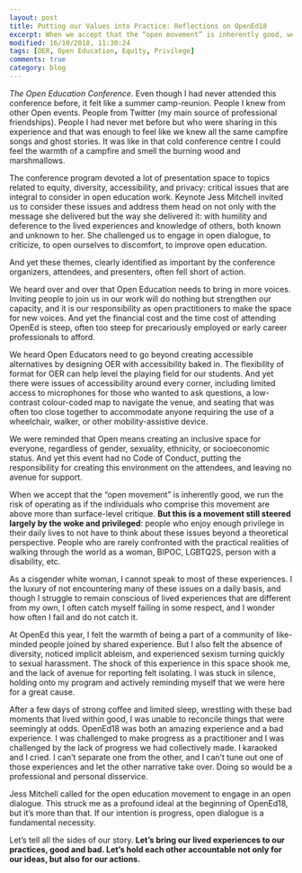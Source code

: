 ```yaml
---
layout: post
title: Putting our Values into Practice: Reflections on OpenEd18
excerpt: When we accept that the “open movement” is inherently good, we run the risk of operating as if the individuals who comprise this movement are above more than surface-level critique. But this is a movement still steered largely by the woke and privileged
modified: 16/10/2018, 11:30:24
tags: [OER, Open Education, Equity, Privilege]
comments: true
category: blog
---
```


*The Open Education Conference*. Even though I had never attended this conference before, it felt like a summer camp-reunion. People I knew from other Open events. People from Twitter (my main source of professional friendships). People I had never met before but who were sharing in this experience and that was enough to feel like we knew all the same campfire songs and ghost stories. It was like in that cold conference centre I could feel the warmth of a campfire and smell the burning wood and marshmallows.

The conference program devoted a lot of presentation space to topics related to equity, diversity, accessibility, and privacy: critical issues that are integral to consider in open education work. Keynote Jess Mitchell invited us to consider these issues and address them head on not only with the message she delivered but the way she delivered it: with humility and deference to the lived experiences and knowledge of others, both known and unknown to her. She challenged us to engage in open dialogue, to criticize, to open ourselves to discomfort, to improve open education.

And yet these themes, clearly identified as important by the conference organizers, attendees, and presenters, often fell short of action.

We heard over and over that Open Education needs to bring in more voices. Inviting people to join us in our work will do nothing but strengthen our capacity, and it is our responsibility as open practitioners to make the space for new voices. And yet the financial cost and the time cost of attending OpenEd is steep, often too steep for precariously employed or early career professionals to afford.

We heard Open Educators need to go beyond creating accessible alternatives by designing OER with accessibility baked in. The flexibility of format for OER can help level the playing field for our students. And yet there were issues of accessibility around every corner, including limited access to microphones for those who wanted to ask questions, a low-contrast colour-coded map to navigate the venue, and seating that was often too close together to accommodate anyone requiring the use of a wheelchair, walker, or other mobility-assistive device.

We were reminded that Open means creating an inclusive space for everyone, regardless of gender, sexuality, ethnicity, or socioeconomic status. And yet this event had no Code of Conduct, putting the responsibility for creating this environment on the attendees, and leaving no avenue for support.

When we accept that the “open movement” is inherently good, we run the risk of operating as if the individuals who comprise this movement are above more than surface-level critique. **But this is a movement still steered largely by the woke and privileged**: people who enjoy enough privilege in their daily lives to not have to think about these issues beyond a theoretical perspective. People who are rarely confronted with the practical realities of walking through the world as a woman, BIPOC, LGBTQ2S, person with a disability, etc.

As a cisgender white woman, I cannot speak to most of these experiences. I the luxury of not encountering many of these issues on a daily basis, and though I struggle to remain conscious of lived experiences that are different from my own, I often catch myself failing in some respect, and I wonder how often I fail and do not catch it.

At OpenEd this year, I felt the warmth of being a part of a community of like-minded people joined by shared experience. But I also felt the absence of diversity, noticed implicit ableism, and experienced sexism turning quickly to sexual harassment. The shock of this experience in this space shook me, and the lack of avenue for reporting felt isolating. I was stuck in silence, holding onto my program and actively reminding myself that we were here for a great cause.

After a few days of strong coffee and limited sleep, wrestling with these bad moments that lived within good, I was unable to reconcile things that were seemingly at odds. OpenEd18 was both an amazing experience and a bad experience. I was challenged to make progress as a practitioner and I was challenged by the lack of progress we had collectively made. I karaoked and I cried. I can’t separate one from the other, and I can’t tune out one of those experiences and let the other narrative take over. Doing so would be a professional and personal disservice.

Jess Mitchell called for the open education movement to engage in an open dialogue. This struck me as a profound ideal at the beginning of OpenEd18, but it’s more than that. If our intention is progress, open dialogue is a fundamental necessity.

Let’s tell all the sides of our story. **Let’s bring our lived experiences to our practices, good and bad. Let’s hold each other accountable not only for our ideas, but also for our actions.**
